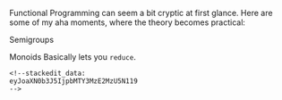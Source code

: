Functional Programming can seem a bit cryptic at first glance. Here are some of my aha moments, where the theory becomes practical:

Semigroups


Monoids
Basically lets you `reduce`. 

```
<!--stackedit_data:
eyJoaXN0b3J5IjpbMTY3MzE2MzU5N119
-->